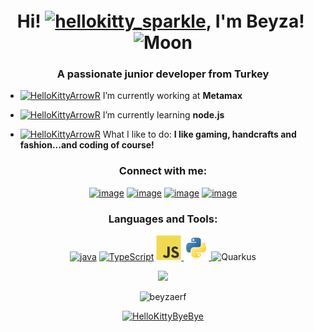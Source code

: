 <h1 align="center"> Hi!  <a href="https://emoji.gg/emoji/2696-hellokitty-sparkle"><img src="https://cdn3.emoji.gg/emojis/2696-hellokitty-sparkle.png" width="32px" height="32px" alt="hellokitty_sparkle"></a>, I'm Beyza! <img height="40" <a href="https://emoji.gg/emoji/7745-moon"><img src="https://cdn3.emoji.gg/emojis/7745-moon.gif" width="32px" height="32px" alt="Moon"></a></h1>
<h3 align="center">A passionate junior developer from Turkey</h3>

- <a href="https://emoji.gg/emoji/9691-hellokittyarrowr"><img src="https://cdn3.emoji.gg/emojis/9691-hellokittyarrowr.gif" width="32px" height="32px" alt="HelloKittyArrowR"></a> I’m currently working at **Metamax**

- <a href="https://emoji.gg/emoji/9691-hellokittyarrowr"><img src="https://cdn3.emoji.gg/emojis/9691-hellokittyarrowr.gif" width="32px" height="32px" alt="HelloKittyArrowR"></a> I’m currently learning **node.js**

- <a href="https://emoji.gg/emoji/9691-hellokittyarrowr"><img src="https://cdn3.emoji.gg/emojis/9691-hellokittyarrowr.gif" width="32px" height="32px" alt="HelloKittyArrowR"></a> What I like to do: **I like gaming, handcrafts and fashion...and coding of course!**

<h3 align="center">Connect with me:</h3>
<div align="center">

[![image](https://img.shields.io/badge/LinkedIn-ff69b4?style=for-the-badge&logo=linkedin&logoColor=white)](https://www.linkedin.com/in/beyza-erfidan/)
[![image](https://img.shields.io/badge/Instagram-ff69b4?style=for-the-badge&logo=instagram&logoColor=white)](https://www.instagram.com/beyzerf/)
[![image](https://img.shields.io/badge/Gmail-ff69b4?style=for-the-badge&logo=gmail&logoColor=white)](mailto:beyzaerfidan@gmail.com)
[![image](https://img.shields.io/badge/Medium-ff69b4?style=for-the-badge&logo=medium&logoColor=white)](https://medium.com/@beyzaerfidan)
  
</div>

<h3 align="center">Languages and Tools:</h3>

<p align="center"> 
  <a href="https://www.w3.org/java/" target="_blank"> 
 <a href="https://emoji.gg/emoji/java"><img src="https://cdn3.emoji.gg/emojis/java.png" width="40px" height="40px" alt="java"></a>
 </a>
  <a href="https://www.w3schools.com/typescript/" target="_blank"> 
  <a href="https://emoji.gg/emoji/8584-typescript"><img src="https://cdn3.emoji.gg/emojis/8584-typescript.png" width="40px" height="40px" alt="TypeScript"></a>
  </a>  
  <a href="https://developer.mozilla.org/en-US/docs/Web/JavaScript" target="_blank"> 
    <img src="https://raw.githubusercontent.com/devicons/devicon/master/icons/javascript/javascript-original.svg" alt="javascript" width="40" height="40"/> 
  </a> 
  <a href="https://www.python.org" target="_blank"> 
    <img src="https://raw.githubusercontent.com/devicons/devicon/master/icons/python/python-original.svg" alt="python" width="40" height="40"/> 
  </a> 
  <a href="https://www.quarkus.io" target="_blank"> 
  <a><img src="https://seeklogo.com/images/Q/quarkus-logo-C9F006782E-seeklogo.com.png" width="40px" height="40px" alt="Quarkus"></a>
  </a>  
</p>

<p align= "center">
  <img height= "150" src="https://github-readme-stats.vercel.app/api?username=beyzaerf&show_icons=true" />
</p>

<p align="center"> <img src="https://komarev.com/ghpvc/?username=beyzaerf&color=ff69b4&style=for-the-badge" alt="beyzaerf" /> </p>

<p align= "center">
  <a href="https://emoji.gg/emoji/5349-hellokittybyebye"><img src="https://cdn3.emoji.gg/emojis/5349-hellokittybyebye.png" width="128px" height="128px" alt="HelloKittyByeBye"></a>
</p>
